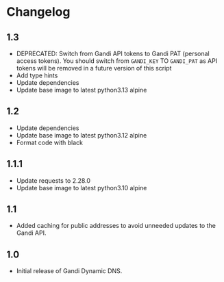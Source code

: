 # Changelog

## 1.3

- DEPRECATED: Switch from Gandi API tokens to Gandi PAT (personal access tokens). You should switch from `GANDI_KEY` TO `GANDI_PAT` as API tokens will be removed in a future version of this script
- Add type hints
- Update dependencies
- Update base image to latest python3.13 alpine

## 1.2

- Update dependencies
- Update base image to latest python3.12 alpine
- Format code with black

## 1.1.1

- Update requests to 2.28.0
- Update base image to latest python3.10 alpine

## 1.1

- Added caching for public addresses to avoid unneeded updates to the Gandi API.

## 1.0

- Initial release of Gandi Dynamic DNS.
